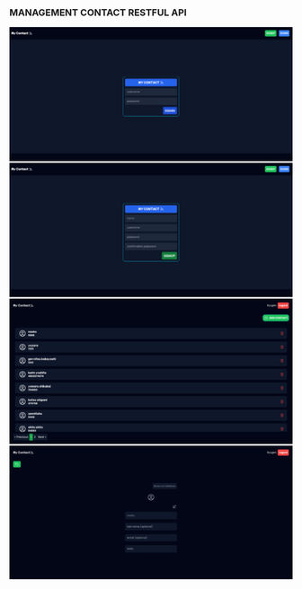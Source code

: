 ### MANAGEMENT CONTACT RESTFUL API


![Login](/docs/screenshot/screencapture-localhost-5173-login-2023-12-14-11_56_27.png)
![Register](/docs/screenshot/screencapture-localhost-5173-register-2023-12-14-11_56_05.png)
![Contacts](/docs/screenshot/screencapture-localhost-5173-dashboard-2023-12-14-11_54_02.png)
![Detail](/docs/screenshot/screencapture-localhost-5173-contact-10-2023-12-14-11_55_18.png)

